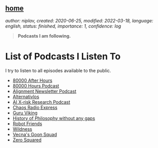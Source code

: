 [home](./index.md)
-------------------

*author: niplav, created: 2020-06-25, modified: 2022-03-18, language: english, status: finished, importance: 1, confidence: log*

> __Podcasts I am following.__

List of Podcasts I Listen To
=============================

I try to listen to all episodes available to the public.

* [80000 After Hours]()<!--TODO: link-->
* [80000 Hours Podcast](https://80000hours.org/podcast/)
* [Alignment Newsletter Podcast](https://alignment-newsletter.libsyn.com/)
* [Alternativlos](https://alternativlos.org/)
* [AI X-risk Research Podcast](https://axrp.net)
* [Chaos Radio Express](https://cre.fm/)
* [Guru Viking](https://www.guruviking.com/)
* [History of Philosophy without any gaps](https://historyofphilosophy.net/)
* [Robot Friends](https://soundcloud.com/user-557955426)
* [Wildness](https://www.wildanimalinitiative.org/wildness)
* [Vecna's Goon Squad](https://anchor.fm/cassius-vecna/)
* [Zero Squared](https://dietsoap.podomatic.com/)
